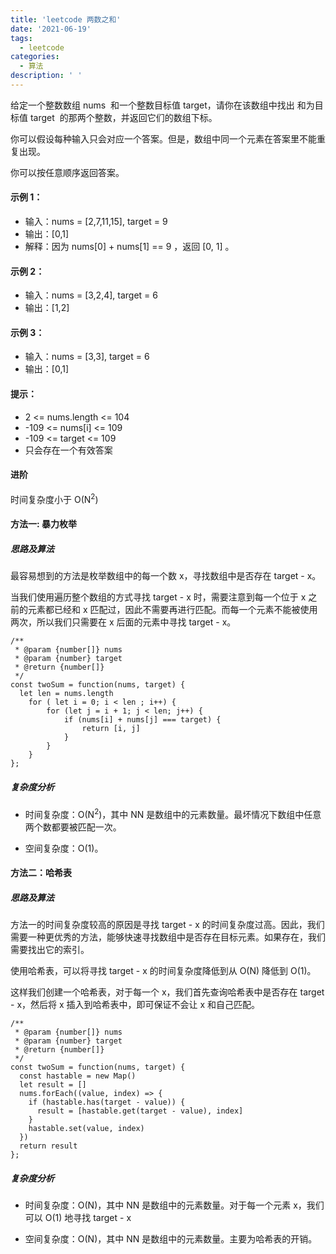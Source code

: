 ```yaml
---
title: 'leetcode 两数之和'
date: '2021-06-19'
tags:
  - leetcode
categories:
  - 算法
description: ' '
---
```


给定一个整数数组 nums  和一个整数目标值 target，请你在该数组中找出 和为目标值 target  的那两个整数，并返回它们的数组下标。

你可以假设每种输入只会对应一个答案。但是，数组中同一个元素在答案里不能重复出现。

你可以按任意顺序返回答案。

#### 示例 1：

- 输入：nums = [2,7,11,15], target = 9
- 输出：[0,1]
- 解释：因为 nums[0] + nums[1] == 9 ，返回 [0, 1] 。

#### 示例 2：

- 输入：nums = [3,2,4], target = 6
- 输出：[1,2]

#### 示例 3：

- 输入：nums = [3,3], target = 6
- 输出：[0,1]

#### 提示：

- 2 <= nums.length <= 104
- -109 <= nums[i] <= 109
- -109 <= target <= 109
- 只会存在一个有效答案

#### 进阶

时间复杂度小于 O(N<sup>2</sup>)

#### 方法一: 暴力枚举

##### 思路及算法

最容易想到的方法是枚举数组中的每一个数 x，寻找数组中是否存在 target - x。

当我们使用遍历整个数组的方式寻找 target - x 时，需要注意到每一个位于 x 之前的元素都已经和 x 匹配过，因此不需要再进行匹配。而每一个元素不能被使用两次，所以我们只需要在 x 后面的元素中寻找 target - x。

```
/**
 * @param {number[]} nums
 * @param {number} target
 * @return {number[]}
 */
const twoSum = function(nums, target) {
  let len = nums.length
    for ( let i = 0; i < len ; i++) {
        for (let j = i + 1; j < len; j++) {
            if (nums[i] + nums[j] === target) {
                return [i, j]
            }
        }
    }
};
```

##### 复杂度分析

- 时间复杂度：O(N<sup>2</sup>)，其中 NN 是数组中的元素数量。最坏情况下数组中任意两个数都要被匹配一次。

- 空间复杂度：O(1)。

#### 方法二：哈希表

##### 思路及算法

方法一的时间复杂度较高的原因是寻找 target - x 的时间复杂度过高。因此，我们需要一种更优秀的方法，能够快速寻找数组中是否存在目标元素。如果存在，我们需要找出它的索引。

使用哈希表，可以将寻找 target - x 的时间复杂度降低到从 O(N) 降低到 O(1)。

这样我们创建一个哈希表，对于每一个 x，我们首先查询哈希表中是否存在 target - x，然后将 x 插入到哈希表中，即可保证不会让 x 和自己匹配。

```
/**
 * @param {number[]} nums
 * @param {number} target
 * @return {number[]}
 */
const twoSum = function(nums, target) {
  const hastable = new Map()
  let result = []
  nums.forEach((value, index) => {
    if (hastable.has(target - value)) {
      result = [hastable.get(target - value), index]
    }
    hastable.set(value, index)
  })
  return result
};
```

##### 复杂度分析

- 时间复杂度：O(N)，其中 NN 是数组中的元素数量。对于每一个元素 x，我们可以 O(1) 地寻找 target - x

- 空间复杂度：O(N)，其中 NN 是数组中的元素数量。主要为哈希表的开销。
